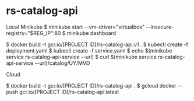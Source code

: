 # rs-catalog-api

Local Minikube
$ minikube start --vm-driver="virtualbox" --insecure-registry="$REG_IP":80
$ minikube dashboard

$ docker build -t gcr.io/[PROJECT ID]/rs-catalog-api:v1 .
$ kubectl create -f deployment.yaml
$ kubectl create -f service.yaml
$ echo $(minikube service rs-catalog-api-service --url)
$ curl $(minikube service rs-catalog-api-service --url)/catalog/UY/MVD

Cloud

$ docker build -t gcr.io/[PROJECT ID]/rs-catalog-api .
$ gcloud docker -- push gcr.io/[PROJECT ID]/rs-catalog-api:latest
